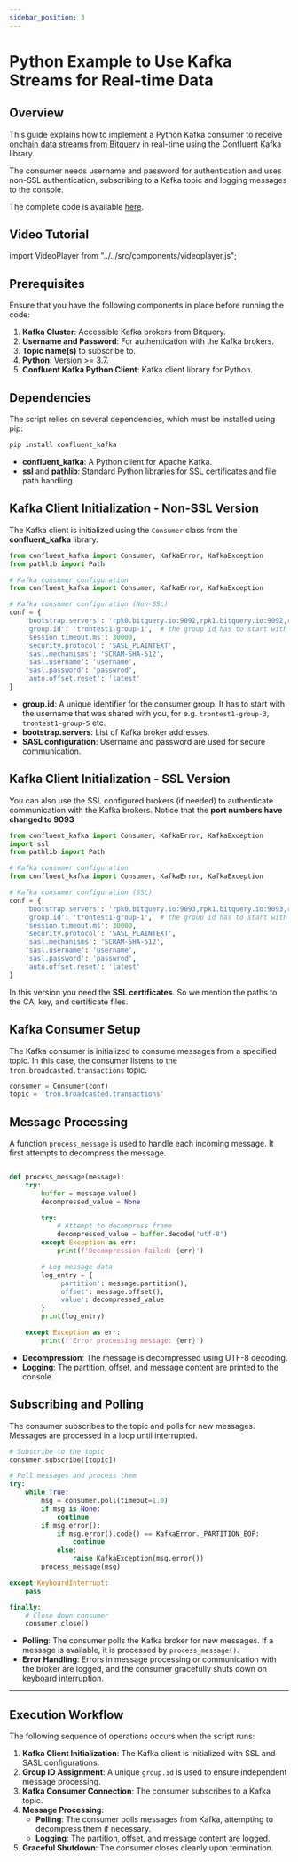 ```yaml
---
sidebar_position: 3
---
```


# Python Example to Use Kafka Streams for Real-time Data

## Overview

This guide explains how to implement a Python Kafka consumer to receive [onchain data streams from Bitquery](https://bitquery.io/products/streaming) in real-time using the Confluent Kafka library. 

The consumer needs username and password for authentication and uses non-SSL authentication, subscribing to a Kafka topic and logging messages to the console.

The complete code is available [here](https://github.com/bitquery/kafka-consumer-example).

## Video Tutorial

import VideoPlayer from "../../src/components/videoplayer.js";

<VideoPlayer url="https://youtu.be/pNXq7H8_pfw" />


## Prerequisites

Ensure that you have the following components in place before running the code:

1. **Kafka Cluster**: Accessible Kafka brokers from Bitquery.
2. **Username and Password**: For authentication with the Kafka brokers.
3. **Topic name(s)** to subscribe to.
4. **Python**: Version >= 3.7.
5. **Confluent Kafka Python Client**: Kafka client library for Python.

## Dependencies

The script relies on several dependencies, which must be installed using pip:

```bash
pip install confluent_kafka
```

- **confluent_kafka**: A Python client for Apache Kafka.
- **ssl** and **pathlib**: Standard Python libraries for SSL certificates and file path handling.

## Kafka Client Initialization - Non-SSL Version

The Kafka client is initialized using the `Consumer` class from the **confluent_kafka** library.

```python
from confluent_kafka import Consumer, KafkaError, KafkaException
from pathlib import Path

# Kafka consumer configuration
from confluent_kafka import Consumer, KafkaError, KafkaException

# Kafka consumer configuration (Non-SSL)
conf = {
    'bootstrap.servers': 'rpk0.bitquery.io:9092,rpk1.bitquery.io:9092,rpk2.bitquery.io:9092',
    'group.id': 'trontest1-group-1',  # the group id has to start with the username
    'session.timeout.ms': 30000,
    'security.protocol': 'SASL_PLAINTEXT',
    'sasl.mechanisms': 'SCRAM-SHA-512',
    'sasl.username': 'username',
    'sasl.password': 'passwrod',
    'auto.offset.reset': 'latest'
}

```

- **group.id**: A unique identifier for the consumer group. It has to start with the username that was shared with you, for e.g. `trontest1-group-3`, `trontest1-group-5` etc.
- **bootstrap.servers**: List of Kafka broker addresses.
- **SASL configuration**: Username and password are used for secure communication.

## Kafka Client Initialization - SSL Version

You can also use the SSL configured brokers (if needed) to authenticate communication with the Kafka brokers. Notice that the **port numbers have changed to 9093**

```python
from confluent_kafka import Consumer, KafkaError, KafkaException
import ssl
from pathlib import Path

# Kafka consumer configuration
from confluent_kafka import Consumer, KafkaError, KafkaException

# Kafka consumer configuration (SSL)
conf = {
    'bootstrap.servers': 'rpk0.bitquery.io:9093,rpk1.bitquery.io:9093,rpk2.bitquery.io:9093',
    'group.id': 'trontest1-group-1',  # the group id has to start with the username
    'session.timeout.ms': 30000,
    'security.protocol': 'SASL_PLAINTEXT',
    'sasl.mechanisms': 'SCRAM-SHA-512',
    'sasl.username': 'username',
    'sasl.password': 'passwrod',
    'auto.offset.reset': 'latest'
}

```
In this version you need the **SSL certificates**. So we mention the paths to the CA, key, and certificate files.

## Kafka Consumer Setup

The Kafka consumer is initialized to consume messages from a specified topic. In this case, the consumer listens to the `tron.broadcasted.transactions` topic.

```python
consumer = Consumer(conf)
topic = 'tron.broadcasted.transactions'
```

## Message Processing

A function `process_message` is used to handle each incoming message. It first attempts to decompress the message.

```python

def process_message(message):
    try:
        buffer = message.value()
        decompressed_value = None

        try:
            # Attempt to decompress frame
            decompressed_value = buffer.decode('utf-8')
        except Exception as err:
            print(f'Decompression failed: {err}')

        # Log message data
        log_entry = {
            'partition': message.partition(),
            'offset': message.offset(),
            'value': decompressed_value
        }
        print(log_entry)

    except Exception as err:
        print(f'Error processing message: {err}')
```

- **Decompression**: The message is decompressed using UTF-8 decoding.
- **Logging**: The partition, offset, and message content are printed to the console.

## Subscribing and Polling

The consumer subscribes to the topic and polls for new messages. Messages are processed in a loop until interrupted.

```python
# Subscribe to the topic
consumer.subscribe([topic])

# Poll messages and process them
try:
    while True:
        msg = consumer.poll(timeout=1.0)
        if msg is None:
            continue
        if msg.error():
            if msg.error().code() == KafkaError._PARTITION_EOF:
                continue
            else:
                raise KafkaException(msg.error())
        process_message(msg)

except KeyboardInterrupt:
    pass

finally:
    # Close down consumer
    consumer.close()
```

- **Polling**: The consumer polls the Kafka broker for new messages. If a message is available, it is processed by `process_message()`.
- **Error Handling**: Errors in message processing or communication with the broker are logged, and the consumer gracefully shuts down on keyboard interruption.

---

## Execution Workflow

The following sequence of operations occurs when the script runs:

1. **Kafka Client Initialization**: The Kafka client is initialized with SSL and SASL configurations.
2. **Group ID Assignment**: A unique `group.id` is used to ensure independent message processing.
3. **Kafka Consumer Connection**: The consumer subscribes to a Kafka topic.
4. **Message Processing**:
   - **Polling**: The consumer polls messages from Kafka, attempting to decompress them if necessary.
   - **Logging**: The partition, offset, and message content are logged.
5. **Graceful Shutdown**: The consumer closes cleanly upon termination.
